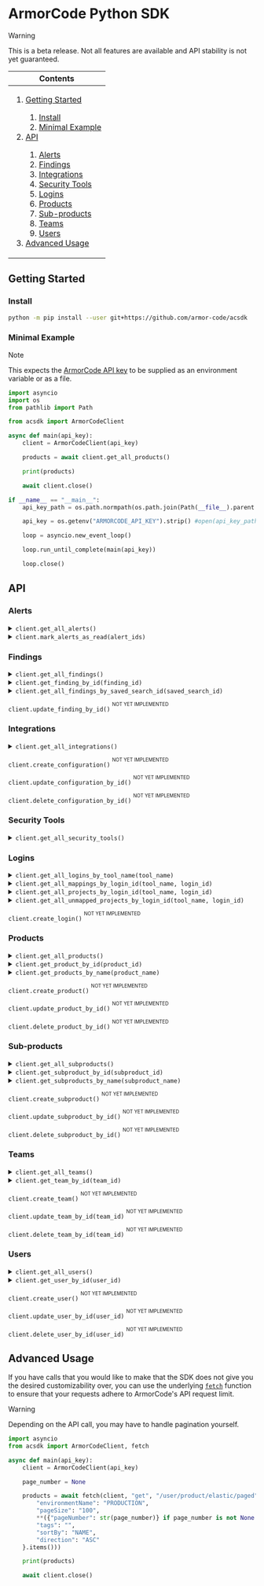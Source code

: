 <!-- <img height="128px" width="128px" align="right" /> -->

# ArmorCode Python SDK

> [!WARNING]
> This is a beta release. Not all features are available and API stability is not yet guaranteed.

<table>
	<thead>
		<tr>
			<th align="center"><strong>Contents</strong></th>
		</tr>
	</thead>
	<tbody>
		<tr>
			<td>
				<ol>
					<li><a href="#getting-started">Getting Started</a></li>
					<ol>
						<li><a href="#install">Install</a></li>
						<li><a href="#minimal-example">Minimal Example</a></li>
					</ol>
					<li><a href="#api">API</a></li>
					<ol>
						<li><a href="#alerts">Alerts</a></li>
						<li><a href="#findings">Findings</a></li>
						<li><a href="#integrations">Integrations</a></li>
						<li><a href="#security-tools">Security Tools</a></li>
						<li><a href="#logins">Logins</a></li>
						<li><a href="#products">Products</a></li>
						<li><a href="#sub-products">Sub-products</a></li>
						<li><a href="#teams">Teams</a></li>
						<li><a href="#users">Users</a></li>
					</ol>
					<li><a href="#advanced-usage">Advanced Usage</a></li>
				</ol>
			</td>
		</tr>
	</tbody>
</table>


## Getting Started

### Install

```sh
python -m pip install --user git+https://github.com/armor-code/acsdk
```

### Minimal Example

> [!Note]
> This expects the [ArmorCode API key](https://support.armorcode.com/hc/en-us/articles/19447589108499-Generating-ArmorCode-API-Key) to be supplied as an environment variable or as a file.

```python
import asyncio
import os
from pathlib import Path

from acsdk import ArmorCodeClient

async def main(api_key):
    client = ArmorCodeClient(api_key)

    products = await client.get_all_products()

    print(products)

    await client.close()

if __name__ == "__main__":
    api_key_path = os.path.normpath(os.path.join(Path(__file__).parent.absolute(), "ArmorCode_API_key.txt"))

    api_key = os.getenv("ARMORCODE_API_KEY").strip() #open(api_key_path, "r").read().strip()

    loop = asyncio.new_event_loop()

    loop.run_until_complete(main(api_key))

    loop.close()
```

## API

### Alerts

<details><summary><code>client.get_all_alerts()</code></summary>

#### Example:

<table>
	<tbody>
		<tr>
			<th width="441"><strong>Python</strong></td>
			<th width="441"><strong>REST</strong></td>
		</tr>
		<tr>
			<td>

```python
alerts = await client.get_all_alerts()
```
</td>
			<td>

```http
GET https://app.armorcode.com/api/alerts
    ?severity=CRITICAL,HIGH
    &page=0
    &size=10
    &sort=createdAt,desc
```
</td>
		</tr>
	</tbody>
</table>

#### Response:

```json
{
    "content": [
        {
            "id": "A-1",
            "severity": "MEDIUM",
            "status": "OPEN",
            "armorcodeTicketId": "null",
            "ticketUrl": null,
            "title": "1 new GITLAB repository synced for installation 11214",
            "description": "1 new GITLAB repository synced for installation 11214",
            "product": {
                "id": null,
                "name": null
            },
            "subProduct": {
                "id": null,
                "name": null
            },
            "environment": {
                "id": null,
                "name": null
            },
            "createdAt": 1718025431642,
            "updatedAt": 1718025431642,
            "assignee": {
                "id": null,
                "name": null
            },
            "sourceName": "GIT_NEW_REPO_SYNCED",
            "notificationId": null,
            "state": "UNREAD",
            "payload": "{\"installationName\":\"INSTALLATION_NAME\",\"loginId\":11214,\"installationId\":11214,\"toolName\":\"GITLAB\"}",
            "category": "Integration"
        }
    ],
    "pageable": {
        "pageNumber": 0,
        "pageSize": 100,
        "sort": {
            "empty": false,
            "sorted": true,
            "unsorted": false
        },
        "offset": 0,
        "paged": true,
        "unpaged": false
    },
    "last": true,
    "totalElements": 1,
    "totalPages": 1,
    "first": true,
    "size": 100,
    "number": 0,
    "sort": {
        "empty": false,
        "sorted": true,
        "unsorted": false
    },
    "numberOfElements": 1,
    "empty": false
}
```

</details>

<details><summary><code>client.mark_alerts_as_read(alert_ids)</code></summary>

#### Example:

<table>
	<tbody>
		<tr>
			<th width="441"><strong>Python</strong></td>
			<th width="441"><strong>REST</strong></td>
		</tr>
		<tr>
			<td>

```python
await client.mark_alerts_as_read(alert_ids)
```
</td>
			<td>

```http
PUT https://app.armorcode.com/api/alerts/update
Content-Type: application/json

{
    "state": "READ",
    "id": ["1116"]
}
```
</td>
		</tr>
	</tbody>
</table>

#### Response:

```
Updated Alerts
```

</details>

### Findings

<details><summary><code>client.get_all_findings()</code></summary>

#### Example:

<table>
	<tbody>
		<tr>
			<th width="441"><strong>Python</strong></td>
			<th width="441"><strong>REST</strong></td>
		</tr>
		<tr>
			<td>

```python
findings = await client.get_all_findings()
```
</td>
			<td>

```http
POST https://app.armorcode.com/user/findings/
Content-Type: application/json

{
    "filters": {},
    "ignoreDuplicate": true,
    "ignoreMitigated": null,
    "sort": "",
    "sortColumns": [],
    "ticketStatusRequired": true,
    "page": 0,
    "size": 100
}
```
</td>
		</tr>
	</tbody>
</table>

#### Response:

```json
{
    "content": [
        {
            "ruleId": [
                "1.327",
                "1.20"
            ],
            "mitigation": "Patched version: 4.2.2",
            "impact": null,
            "stepsToReproduce": null,
            "description": "Versions 4.2.1 and earlier of `jsonwebtoken` are affected by a verification bypass vulnerability. This is a result of weak validation of the JWT algorithm type, occuring when an attacker is allowed to arbitrarily specify the JWT algorithm.\n\n\n\n\n## Recommendation\n\nUpdate to version 4.2.2 or later.\n\n ### References: \n- https://nvd.nist.gov/vuln/detail/CVE-2015-9235\n- https://github.com/auth0/node-jsonwebtoken/commit/1bb584bc382295eeb7ee8c4452a673a77a68b687\n- https://auth0.com/blog/2015/03/31/critical-vulnerabilities-in-json-web-token-libraries/\n- https://github.com/advisories/GHSA-c7hr-j4mj-j2w6\n- https://www.npmjs.com/advisories/17\n- https://www.timmclean.net/2015/02/25/jwt-alg-none.html",
            "source": "Dependabot",
            "severity": "CRITICAL",
            "armorcodeCategory": "Secrets",
            "findingCategory": "Vulnerability",
            "category": "Vulnerability",
            "status": "OPEN",
            "productStatus": "Active",
            "subProductStatuses": "Active",
            "id": 659573042,
            "tid": 161,
            "policy": null,
            "lastUpdated": 1717526668000,
            "createdAt": 1715361339000,
            "externalMappings": {},
            "title": "jsonwebtoken : = 0.4.0 - Verification Bypass in jsonwebtoken",
            "armorcodeTicket": [],
            "toolSeverity": "CRITICAL",
            "cwe": [
                "20"
            ],
            "cve": [
                "CVE-2015-9235"
            ],
            "product": {
                "id": 158036,
                "name": "PRODUCT_NAME"
            },
            "subProduct": {
                "id": 346991,
                "name": "SUBPRODUCT_NAME"
            },
            "environment": {
                "id": 679687,
                "name": "Production"
            },
            "securityOwner": {
                "id": null,
                "name": null
            },
            "owner": {
                "id": null,
                "name": null
            },
            "developer": "bjenkins-armorcode@gmail.com",
            "developerName": "Brian Jenkins",
            "toolId": "RVA_kwDOLpS_Gc8AAAABR2PYgQ",
            "filePath": "package.json",
            "url": "https://github.com/bjenkins-armorcode/juice-shop/security/dependabot/1",
            "lineNumber": null,
            "mitigated": false,
            "scan": 19280155,
            "scanType": [
                "SCA"
            ],
            "analysisType": "STATIC",
            "similarFindings": null,
            "additionalDetails": {
                "COMMIT_MESSAGE": "Import juice-shop",
                "FIXED_BY_DEVELOPER_EMAIL": "bjenkins-armorcode@gmail.com",
                "isCISAKEV": false,
                "FIXED_COMMIT_MESSAGE": "Import juice-shop",
                "cvssVectorV2": "CVSS:3.0/AV:N/AC:L/PR:N/UI:N/S:U/C:H/I:H/A:H",
                "COMMIT_URL": "https://github.com/bjenkins-armorcode/juice-shop/commit/71513add1e6e56dc66395fdc7f405e7eb8953d31",
                "cvssVectorV3": "CVSS:3.0/AV:N/AC:L/PR:N/UI:N/S:U/C:H/I:H/A:H",
                "epssScore": 0.75142,
                "repositoryName": "bjenkins-armorcode/juice-shop",
                "FIXED_COMMIT_URL": "https://github.com/bjenkins-armorcode/juice-shop/commit/71513add1e6e56dc66395fdc7f405e7eb8953d31",
                "componentFixVersions": "4.2.2",
                "repositoryUrl": "https://github.com/bjenkins-armorcode/juice-shop",
                "cveUsed": "CVE-2015-9235",
                "aeName": "Production",
                "exploited": false,
                "FIXED_BY_DEVELOPER_NAME": "Brian Jenkins",
                "dateSource": "tool",
                "scanType": "SCA",
                "toolFindingStatus": "OPEN",
                "category": "Vulnerability",
                "aatiScore": 8.04,
                "toolStatusOriginal": "OPEN",
                "cvePublishedDate": 1527625740000,
                "cveLastModifiedVulDate": 1570662900000
            },
            "slaBreached": true,
            "unsupressTime": null,
            "componentName": "jsonwebtoken",
            "componentVersion": "= 0.4.0",
            "slaDueDate": 1715019036000,
            "triageDueDate": 1714587036000,
            "remediationDueDate": null,
            "underReview": null,
            "proposedData": null,
            "tagsMetaMap": {
                "SUBPRODUCT": []
            },
            "team": {
                "id": null,
                "name": null
            },
            "tags": [],
            "foundOn": 1714414236000,
            "foundOnDate": 1714414236000,
            "baseScore": 9.8,
            "impactScore": 5.9,
            "exploitabilityScore": 3.9,
            "publishedDate": 1527625740000,
            "lastModifiedDate": 1570662900000,
            "issueResolved": null,
            "toolFindingStatus": "OPEN",
            "toolStatusOriginal": null,
            "cvssVector": "CVSS:3.0/AV:N/AC:L/PR:N/UI:N/S:U/C:H/I:H/A:H",
            "newUrl": null,
            "findingScore": 5.1,
            "riskScore": null,
            "armorcodeProjects": null,
            "vendor": null,
            "subProductVersion": null,
            "productVersion": null,
            "mitigatedAt": null,
            "lastTriagedDate": null,
            "lastConfirmDate": null,
            "lastFalsePositiveDate": null,
            "lastOpenDate": 1715361339930,
            "lastAcceptRiskDate": null,
            "lastSuppressDate": null,
            "lastSeenDate": 1715299200000,
            "lastTriagedDateTime": null,
            "lastConfirmDateTime": null,
            "lastFalsePositiveDateTime": null,
            "lastOpenDateTime": 1715361339000,
            "lastAcceptRiskDateTime": null,
            "lastSuppressDateTime": null,
            "lastControlledDateTime": null,
            "lastInProgressDateTime": null,
            "lastTriageDateTime": null,
            "indirectExportFields": null,
            "assetScore": null,
            "comments": null,
            "history": null,
            "exploitMetaInfo": null,
            "attachments": null,
            "tagsUsedForAssetScore": [],
            "versionFindingsCount": null,
            "correlatedFindingsCount": null,
            "vmHostIpAddresses": null,
            "riskRegisters": null,
            "ctiScore": null,
            "cwesStrings": [
                "CWE-20"
            ],
            "assessment": []
        }
    ],
    "pageable": {
        "pageNumber": 0,
        "pageSize": 100,
        "sort": {
            "sorted": true,
            "empty": false,
            "unsorted": false
        },
        "offset": 0,
        "paged": true,
        "unpaged": false
    },
    "last": false,
    "totalElements": 1,
    "totalPages": 1,
    "first": true,
    "size": 100,
    "number": 0,
    "sort": {
        "sorted": true,
        "empty": false,
        "unsorted": false
    },
    "numberOfElements": 1,
    "empty": false
}
```

</details>

<details><summary><code>client.get_finding_by_id(finding_id)</code></summary>

#### Example:

<table>
	<tbody>
		<tr>
			<th width="441"><strong>Python</strong></td>
			<th width="441"><strong>REST</strong></td>
		</tr>
		<tr>
			<td>

```python
finding = await client.get_finding_by_id(finding_id)
```
</td>
			<td>

```http
GET https://app.armorcode.com/user/findings/{{finding_id}}
```
</td>
		</tr>
	</tbody>
</table>

#### Response:

```json
{
    "ruleId": [
        "1.327",
        "1.20"
    ],
    "mitigation": "Patched version: 4.2.2",
    "impact": null,
    "stepsToReproduce": null,
    "description": "Versions 4.2.1 and earlier of `jsonwebtoken` are affected by a verification bypass vulnerability. This is a result of weak validation of the JWT algorithm type, occuring when an attacker is allowed to arbitrarily specify the JWT algorithm.\n\n\n\n\n## Recommendation\n\nUpdate to version 4.2.2 or later.\n\n ### References: \n- https://nvd.nist.gov/vuln/detail/CVE-2015-9235\n- https://github.com/auth0/node-jsonwebtoken/commit/1bb584bc382295eeb7ee8c4452a673a77a68b687\n- https://auth0.com/blog/2015/03/31/critical-vulnerabilities-in-json-web-token-libraries/\n- https://github.com/advisories/GHSA-c7hr-j4mj-j2w6\n- https://www.npmjs.com/advisories/17\n- https://www.timmclean.net/2015/02/25/jwt-alg-none.html",
    "source": "Dependabot",
    "severity": "CRITICAL",
    "armorcodeCategory": "Secrets",
    "findingCategory": "Vulnerability",
    "category": "Vulnerability",
    "status": "OPEN",
    "productStatus": "Active",
    "subProductStatuses": "Active",
    "id": 659573042,
    "tid": 161,
    "policy": null,
    "lastUpdated": 1717526668000,
    "createdAt": 1715361339000,
    "externalMappings": {},
    "title": "jsonwebtoken : = 0.4.0 - Verification Bypass in jsonwebtoken",
    "armorcodeTicket": [],
    "toolSeverity": "CRITICAL",
    "cwe": [
        "20"
    ],
    "cve": [
        "CVE-2015-9235"
    ],
    "product": {
        "id": 158036,
        "name": "PRODUCT_NAME"
    },
    "subProduct": {
        "id": 346991,
        "name": "SUBPRODUCT_NAME"
    },
    "environment": {
        "id": 679687,
        "name": "Production"
    },
    "securityOwner": {
        "id": null,
        "name": null
    },
    "owner": {
        "id": null,
        "name": null
    },
    "developer": "bjenkins-armorcode@gmail.com",
    "developerName": "Brian Jenkins",
    "toolId": "RVA_kwDOLpS_Gc8AAAABR2PYgQ",
    "filePath": "package.json",
    "url": "https://github.com/bjenkins-armorcode/juice-shop/security/dependabot/1",
    "lineNumber": null,
    "mitigated": false,
    "scan": 19280155,
    "scanType": [
        "SCA"
    ],
    "analysisType": "STATIC",
    "similarFindings": null,
    "additionalDetails": {
        "COMMIT_MESSAGE": "Import juice-shop",
        "FIXED_BY_DEVELOPER_EMAIL": "bjenkins-armorcode@gmail.com",
        "isCISAKEV": false,
        "FIXED_COMMIT_MESSAGE": "Import juice-shop",
        "cvssVectorV2": "CVSS:3.0/AV:N/AC:L/PR:N/UI:N/S:U/C:H/I:H/A:H",
        "COMMIT_URL": "https://github.com/bjenkins-armorcode/juice-shop/commit/71513add1e6e56dc66395fdc7f405e7eb8953d31",
        "cvssVectorV3": "CVSS:3.0/AV:N/AC:L/PR:N/UI:N/S:U/C:H/I:H/A:H",
        "epssScore": 0.75142,
        "repositoryName": "bjenkins-armorcode/juice-shop",
        "FIXED_COMMIT_URL": "https://github.com/bjenkins-armorcode/juice-shop/commit/71513add1e6e56dc66395fdc7f405e7eb8953d31",
        "componentFixVersions": "4.2.2",
        "repositoryUrl": "https://github.com/bjenkins-armorcode/juice-shop",
        "cveUsed": "CVE-2015-9235",
        "aeName": "Production",
        "exploited": false,
        "FIXED_BY_DEVELOPER_NAME": "Brian Jenkins",
        "dateSource": "tool",
        "scanType": "SCA",
        "toolFindingStatus": "OPEN",
        "category": "Vulnerability",
        "aatiScore": 8.04,
        "toolStatusOriginal": "OPEN",
        "cvePublishedDate": 1527625740000,
        "cveLastModifiedVulDate": 1570662900000
    },
    "slaBreached": true,
    "unsupressTime": null,
    "componentName": "jsonwebtoken",
    "componentVersion": "= 0.4.0",
    "slaDueDate": 1715019036000,
    "triageDueDate": 1714587036000,
    "remediationDueDate": null,
    "underReview": null,
    "proposedData": null,
    "tagsMetaMap": {
        "SUBPRODUCT": []
    },
    "team": {
        "id": null,
        "name": null
    },
    "tags": [],
    "foundOn": 1714414236000,
    "foundOnDate": 1714414236000,
    "baseScore": 9.8,
    "impactScore": 5.9,
    "exploitabilityScore": 3.9,
    "publishedDate": 1527625740000,
    "lastModifiedDate": 1570662900000,
    "issueResolved": null,
    "toolFindingStatus": "OPEN",
    "toolStatusOriginal": null,
    "cvssVector": "CVSS:3.0/AV:N/AC:L/PR:N/UI:N/S:U/C:H/I:H/A:H",
    "newUrl": null,
    "findingScore": 5.1,
    "riskScore": null,
    "armorcodeProjects": null,
    "vendor": null,
    "subProductVersion": null,
    "productVersion": null,
    "mitigatedAt": null,
    "lastTriagedDate": null,
    "lastConfirmDate": null,
    "lastFalsePositiveDate": null,
    "lastOpenDate": 1715361339930,
    "lastAcceptRiskDate": null,
    "lastSuppressDate": null,
    "lastSeenDate": 1715299200000,
    "lastTriagedDateTime": null,
    "lastConfirmDateTime": null,
    "lastFalsePositiveDateTime": null,
    "lastOpenDateTime": 1715361339000,
    "lastAcceptRiskDateTime": null,
    "lastSuppressDateTime": null,
    "lastControlledDateTime": null,
    "lastInProgressDateTime": null,
    "lastTriageDateTime": null,
    "indirectExportFields": null,
    "assetScore": null,
    "comments": null,
    "history": null,
    "exploitMetaInfo": null,
    "attachments": null,
    "tagsUsedForAssetScore": [],
    "versionFindingsCount": null,
    "correlatedFindingsCount": null,
    "vmHostIpAddresses": null,
    "riskRegisters": null,
    "ctiScore": null,
    "cwesStrings": [
        "CWE-20"
    ],
    "assessment": []
}
```

</details>

<!--  -->

<details><summary><code>client.get_all_findings_by_saved_search_id(saved_search_id)</code></summary>

#### Example:

<table>
	<tbody>
		<tr>
			<th width="441"><strong>Python</strong></td>
			<th width="441"><strong>REST</strong></td>
		</tr>
		<tr>
			<td>

```python
findings = await client.get_all_findings_by_saved_search_id(saved_search_id)
```
</td>
			<td>

```http
GET https://app.armorcode.com/user/findings/saved-search/{{saved_search_id}}
    ?page=0
    &size=100
```
</td>
		</tr>
	</tbody>
</table>

#### Response:

```json
{
    "content": [
        {
            "ruleId": [
                "1.327",
                "1.20"
            ],
            "mitigation": "Patched version: 4.2.2",
            "impact": null,
            "stepsToReproduce": null,
            "description": "Versions 4.2.1 and earlier of `jsonwebtoken` are affected by a verification bypass vulnerability. This is a result of weak validation of the JWT algorithm type, occuring when an attacker is allowed to arbitrarily specify the JWT algorithm.\n\n\n\n\n## Recommendation\n\nUpdate to version 4.2.2 or later.\n\n ### References: \n- https://nvd.nist.gov/vuln/detail/CVE-2015-9235\n- https://github.com/auth0/node-jsonwebtoken/commit/1bb584bc382295eeb7ee8c4452a673a77a68b687\n- https://auth0.com/blog/2015/03/31/critical-vulnerabilities-in-json-web-token-libraries/\n- https://github.com/advisories/GHSA-c7hr-j4mj-j2w6\n- https://www.npmjs.com/advisories/17\n- https://www.timmclean.net/2015/02/25/jwt-alg-none.html",
            "source": "Dependabot",
            "severity": "CRITICAL",
            "armorcodeCategory": "Secrets",
            "findingCategory": "Vulnerability",
            "category": "Vulnerability",
            "status": "OPEN",
            "productStatus": "Active",
            "subProductStatuses": "Active",
            "id": 659573042,
            "tid": 161,
            "policy": null,
            "lastUpdated": 1717526668000,
            "createdAt": 1715361339000,
            "externalMappings": {},
            "title": "jsonwebtoken : = 0.4.0 - Verification Bypass in jsonwebtoken",
            "armorcodeTicket": [],
            "toolSeverity": "CRITICAL",
            "cwe": [
                "20"
            ],
            "cve": [
                "CVE-2015-9235"
            ],
            "product": {
                "id": 158036,
                "name": "PRODUCT_NAME"
            },
            "subProduct": {
                "id": 346991,
                "name": "SUBPRODUCT_NAME"
            },
            "environment": {
                "id": 679687,
                "name": "Production"
            },
            "securityOwner": {
                "id": null,
                "name": null
            },
            "owner": {
                "id": null,
                "name": null
            },
            "developer": "bjenkins-armorcode@gmail.com",
            "developerName": "Brian Jenkins",
            "toolId": "RVA_kwDOLpS_Gc8AAAABR2PYgQ",
            "filePath": "package.json",
            "url": "https://github.com/bjenkins-armorcode/juice-shop/security/dependabot/1",
            "lineNumber": null,
            "mitigated": false,
            "scan": 19280155,
            "scanType": [
                "SCA"
            ],
            "analysisType": "STATIC",
            "similarFindings": null,
            "additionalDetails": {
                "COMMIT_MESSAGE": "Import juice-shop",
                "FIXED_BY_DEVELOPER_EMAIL": "bjenkins-armorcode@gmail.com",
                "isCISAKEV": false,
                "FIXED_COMMIT_MESSAGE": "Import juice-shop",
                "cvssVectorV2": "CVSS:3.0/AV:N/AC:L/PR:N/UI:N/S:U/C:H/I:H/A:H",
                "COMMIT_URL": "https://github.com/bjenkins-armorcode/juice-shop/commit/71513add1e6e56dc66395fdc7f405e7eb8953d31",
                "cvssVectorV3": "CVSS:3.0/AV:N/AC:L/PR:N/UI:N/S:U/C:H/I:H/A:H",
                "epssScore": 0.75142,
                "repositoryName": "bjenkins-armorcode/juice-shop",
                "FIXED_COMMIT_URL": "https://github.com/bjenkins-armorcode/juice-shop/commit/71513add1e6e56dc66395fdc7f405e7eb8953d31",
                "componentFixVersions": "4.2.2",
                "repositoryUrl": "https://github.com/bjenkins-armorcode/juice-shop",
                "cveUsed": "CVE-2015-9235",
                "aeName": "Production",
                "exploited": false,
                "FIXED_BY_DEVELOPER_NAME": "Brian Jenkins",
                "dateSource": "tool",
                "scanType": "SCA",
                "toolFindingStatus": "OPEN",
                "category": "Vulnerability",
                "aatiScore": 8.04,
                "toolStatusOriginal": "OPEN",
                "cvePublishedDate": 1527625740000,
                "cveLastModifiedVulDate": 1570662900000
            },
            "slaBreached": true,
            "unsupressTime": null,
            "componentName": "jsonwebtoken",
            "componentVersion": "= 0.4.0",
            "slaDueDate": 1715019036000,
            "triageDueDate": 1714587036000,
            "remediationDueDate": null,
            "underReview": null,
            "proposedData": null,
            "tagsMetaMap": {
                "SUBPRODUCT": []
            },
            "team": {
                "id": null,
                "name": null
            },
            "tags": [],
            "foundOn": 1714414236000,
            "foundOnDate": 1714414236000,
            "baseScore": 9.8,
            "impactScore": 5.9,
            "exploitabilityScore": 3.9,
            "publishedDate": 1527625740000,
            "lastModifiedDate": 1570662900000,
            "issueResolved": null,
            "toolFindingStatus": "OPEN",
            "toolStatusOriginal": null,
            "cvssVector": "CVSS:3.0/AV:N/AC:L/PR:N/UI:N/S:U/C:H/I:H/A:H",
            "newUrl": null,
            "findingScore": 5.1,
            "riskScore": null,
            "armorcodeProjects": null,
            "vendor": null,
            "subProductVersion": null,
            "productVersion": null,
            "mitigatedAt": null,
            "lastTriagedDate": null,
            "lastConfirmDate": null,
            "lastFalsePositiveDate": null,
            "lastOpenDate": 1715361339930,
            "lastAcceptRiskDate": null,
            "lastSuppressDate": null,
            "lastSeenDate": 1715299200000,
            "lastTriagedDateTime": null,
            "lastConfirmDateTime": null,
            "lastFalsePositiveDateTime": null,
            "lastOpenDateTime": 1715361339000,
            "lastAcceptRiskDateTime": null,
            "lastSuppressDateTime": null,
            "lastControlledDateTime": null,
            "lastInProgressDateTime": null,
            "lastTriageDateTime": null,
            "indirectExportFields": null,
            "assetScore": null,
            "comments": null,
            "history": null,
            "exploitMetaInfo": null,
            "attachments": null,
            "tagsUsedForAssetScore": [],
            "versionFindingsCount": null,
            "correlatedFindingsCount": null,
            "vmHostIpAddresses": null,
            "riskRegisters": null,
            "ctiScore": null,
            "cwesStrings": [
                "CWE-20"
            ],
            "assessment": []
        }
    ],
    "pageable": {
        "pageNumber": 0,
        "pageSize": 100,
        "sort": {
            "sorted": true,
            "empty": false,
            "unsorted": false
        },
        "offset": 0,
        "paged": true,
        "unpaged": false
    },
    "last": false,
    "totalElements": 1,
    "totalPages": 1,
    "first": true,
    "size": 100,
    "number": 0,
    "sort": {
        "sorted": true,
        "empty": false,
        "unsorted": false
    },
    "numberOfElements": 1,
    "empty": false
}
```

</details>


`client.update_finding_by_id()` <sup><sup>NOT YET IMPLEMENTED</sup></sup>

### Integrations

<details><summary><code>client.get_all_integrations()</code></summary>

#### Example:

<table>
	<tbody>
		<tr>
			<th width="441"><strong>Python</strong></td>
			<th width="441"><strong>REST</strong></td>
		</tr>
		<tr>
			<td>

```python
integrations = await client.get_all_integrations()
```
</td>
			<td>

```http
GET https://app.armorcode.com/user/tools/integration-tools/status
```
</td>
		</tr>
	</tbody>
</table>

#### Response:

```json
[
    {
        "toolName": "APIKEY",
        "toolType": "INTEGRATION",
        "toolId": "APIKEY",
        "configurationStatus": "ACTIVE",
        "integrations": 1,
        "operationalStatus": "ACTIVE",
        "scanStatus": null,
        "executionDate": 1717766692000,
        "version": null,
        "isAuditEnabled": false,
        "businessUnitId": null,
        "tenant": null,
        "productId": null,
        "subProductId": null,
        "isShareable": null,
        "operationalStatusMessage": null,
        "activeCount": 1,
        "inactiveCount": 0,
        "configErrorCount": 0
    }
]
```

</details>

`client.create_configuration()` <sup><sup>NOT YET IMPLEMENTED</sup></sup>

`client.update_configuration_by_id()` <sup><sup>NOT YET IMPLEMENTED</sup></sup>

`client.delete_configuration_by_id()` <sup><sup>NOT YET IMPLEMENTED</sup></sup>

### Security Tools

<details><summary><code>client.get_all_security_tools()</code></summary>

#### Example:

<table>
	<tbody>
		<tr>
			<th width="441"><strong>Python</strong></td>
			<th width="441"><strong>REST</strong></td>
		</tr>
		<tr>
			<td>

```python
security_tools = await client.get_all_security_tools()
```
</td>
			<td>

```http
GET https://app.armorcode.com/user/tools/appsec-tools/status
```
</td>
		</tr>
	</tbody>
</table>

#### Response:

```json
[
    {
        "toolName": "Snyk",
        "toolType": "SCA/SAST/Container Security/IaC",
        "toolId": "SNYK",
        "configurationStatus": "ACTIVE",
        "integrations": 1,
        "operationalStatus": "ACTIVE",
        "scanStatus": null,
        "executionDate": 1721911072000,
        "version": [],
        "isAuditEnabled": true,
        "businessUnitId": null,
        "tenant": null,
        "productId": null,
        "subProductId": null,
        "isShareable": true,
        "operationalStatusMessage": "",
        "activeCount": 1,
        "inactiveCount": 0,
        "configErrorCount": 0
    }
]
```

</details>

### Logins

<details><summary><code>client.get_all_logins_by_tool_name(tool_name)</code></summary>

#### Example:

<table>
	<tbody>
		<tr>
			<th width="441"><strong>Python</strong></td>
			<th width="441"><strong>REST</strong></td>
		</tr>
		<tr>
			<td>

```python
logins = await client.get_all_logins_by_tool_name(tool_name)
```
</td>
			<td>

```http
GET https://app.armorcode.com/user/tools/generic/login_details/{{tool_name}}
```
</td>
		</tr>
	</tbody>
</table>

#### Response:

```json
{
    "configurations": [
        {
            "name": "CONFIGURATION_NAME",
            "shareable": false,
            "id": 51704,
            "total_configurations": 1,
            "status": "ENABLED",
            "apiEndpoint": "https://api.snyk.io/",
            "bot_id": null,
            "expires_in": null,
            "refresh_expires_in": null,
            "scope": null,
            "token_type": null
        }
    ]
}
```

</details>

<details><summary><code>client.get_all_mappings_by_login_id(tool_name, login_id)</code></summary>

#### Example:

<table>
	<tbody>
		<tr>
			<th width="441"><strong>Python</strong></td>
			<th width="441"><strong>REST</strong></td>
		</tr>
		<tr>
			<td>

```python
mappings = await client.get_all_mappings_by_login_id(tool_name, login_id)
```
</td>
			<td>

```http
POST https://app.armorcode.com/user/tools/generic/configurations/{{toolName}}
Content-Type: application/json

{
    "size": 10,
    "sort": "createdAt,desc",
    "sortOrder": "desc",
    "sortColumn": "createdAt",
    "filters": {},
    "toolType": "PULL",
    "loginId": {{loginId}},
    "toolFilters": {}
}
```
</td>
		</tr>
	</tbody>
</table>

#### Response:

```json
{
    "configurations": [
        {
            "id": 1120009,
            "tool_name": "Snyk",
            "product_name": "PRODUCT_NAME",
            "product_id": 202687,
            "sub_product_id": 235781,
            "sub_product_name": "SUBPRODUCT_NAME",
            "environment": "Production",
            "suspended": false,
            "operationalStatus": "ACTIVE",
            "lastConnected": 1721911072000,
            "scanStatus": "PASSED",
            "scanLastRun": 1721853107275,
            "scanNextRun": 1721914671989,
            "scanId": 946109,
            "login_id": 51704,
            "lastToolScanDate": 1721853107275,
            "metaDetails": null,
            "lastToolAssessmentDate": null,
            "latestIngestionFailureTime": null,
            "frequency": 2,
            "frequencyUnit": "DAYS",
            "engagementId": null,
            "webhookEnabled": null,
            "displayName": null,
            "exploitMaturity": "",
            "orgId": "75ab4acb-f7b0-4531-9066-4105ac959a82",
            "orgName": "ORGANIZATION_NAME",
            "origin": "",
            "project_type": "project",
            "projectId": "PROJECT_ID",
            "projectName": "PROJECT_NAME",
            "scanType": "",
            "tags": null,
            "targetId": "6b88e0d1-9cdc-4c50-93f2-f3fb2d0e29cd"
        }
    ],
    "totalElements": 1
}
```

</details>

<details><summary><code>client.get_all_projects_by_login_id(tool_name, login_id)</code></summary>

#### Example:

<table>
	<tbody>
		<tr>
			<th width="441"><strong>Python</strong></td>
			<th width="441"><strong>REST</strong></td>
		</tr>
		<tr>
			<td>

```python
projects = await client.get_all_projects_by_login_id(tool_name, login_id)
```
</td>
			<td>

```http
GET https://app.armorcode.com/user/tools/generic/configurations/{{toolName}}/project
    ?login_id={{loginId}}
    &page=0

```
</td>
		</tr>
	</tbody>
</table>

#### Response:

```json
{
    "projects": [
        {
            "name": "TheRedHatter/hello-world",
            "id": "TheRedHatter/hello-world",
            "mappedStatus": null,
            "versions": null,
            "projectStatus": null,
            "otherProperties": {
                "orgId": "75ab4acb-f7b0-4531-9066-4105ac959a82",
                "orgName": "ORGANIZATION_NAME",
                "origin": "github",
                "projectStatus": "ACTIVE",
                "references": [
                    "master"
                ],
                "actualProjectId": "ca50e06b-d026-435a-8a9e-f7c123a5199a",
                "targetId": "6b88e0d1-9cdc-4c50-93f2-f3fb2d0e29cd",
                "displayName": "TheRedHatter/hello-world",
                "tags": "{\"snyk.projecttarget\":[\"theredhatter/hello-world\"],\"snyk.origin\":[\"github\"],\"snyk.projectowner\":[\"theredhatter\"],\"snyk.projecttype\":[\"sast\"],\"snyk.orgname\":[\"organization name\"],\"snyk.projectrepourl\":[\"https://github.com/theredhatter/hello-world\"],\"snyk.targetreference\":[\"master\"]}"
            },
            "tags": null
        }
    ],
    "page": 1,
    "total": 1,
    "next": false,
    "isListFromCachedProjects": null,
    "message": null,
    "pageAfter": null
}
```

</details>

<details><summary><code>client.get_all_unmapped_projects_by_login_id(tool_name, login_id)</code></summary>

#### Example:

<table>
	<tbody>
		<tr>
			<th width="441"><strong>Python</strong></td>
			<th width="441"><strong>REST</strong></td>
		</tr>
		<tr>
			<td>

```python
projects = await client.get_all_unmapped_projects_by_login_id(tool_name, login_id)
```
</td>
			<td>

```http
N/A
```
</td>
		</tr>
	</tbody>
</table>

#### Response:

```json
[
    {
        "name": "PROJECT_NAME",
        "id": "72",
        "mappedStatus": null,
        "versions": null,
        "projectStatus": null,
        "otherProperties": null,
        "tags": null
    }
]
```

</details>


`client.create_login()` <sup><sup>NOT YET IMPLEMENTED</sup></sup>

### Products

<details><summary><code>client.get_all_products()</code></summary>

#### Example:

<table>
	<tbody>
		<tr>
			<th width="441"><strong>Python</strong></td>
			<th width="441"><strong>REST</strong></td>
		</tr>
		<tr>
			<td>

```python
products = await client.get_all_products()
```
</td>
			<td>

```http
GET https://app.armorcode.com/user/product/elastic/paged
	?environmentName=PRODUCTION
	&pageSize=20
	&pageNumber=0
	&tags=
	&sortBy=NAME
	&direction=ASC
```
</td>
		</tr>
	</tbody>
</table>

#### Response:

```json
{
    "content": [
        {
            "id": "202687",
            "createdAtDate": 1721911006000,
            "updatedAtDate": 1721911006000,
            "createdBy": "bjenkins@armorcode.io",
            "updatedBy": "bjenkins@armorcode.io",
            "isDeleted": false,
            "isPublished": true,
            "updateSource": null,
            "tenant": 295,
            "businessUnitId": 1283,
            "name": "PRODUCT_NAME",
            "type": 1,
            "types": null,
            "description": null,
            "status": "Active",
            "versionNumber": null,
            "category": null,
            "revenueImpact": null,
            "environment": null,
            "classType": "Software only",
            "hostedCloud": null,
            "complianceRequireds": null,
            "userRecords": null,
            "businessOwner": null,
            "businessOwnerName": null,
            "businessOwnerEmail": null,
            "securityOwner": null,
            "securityOwnerName": null,
            "securityOwnerEmail": null,
            "engineeringOwner": null,
            "engineeringOwnerName": null,
            "engineeringOwnerEmail": null,
            "supportOwner": null,
            "supportOwnerName": null,
            "supportOwnerEmail": null,
            "complianceOwner": null,
            "complianceOwnerName": null,
            "complianceOwnerEmail": null,
            "teamId": null,
            "teamName": null,
            "complianceRequired": true,
            "publicCloud": true,
            "internetFacing": true,
            "score": null,
            "risk": null,
            "tier": null,
            "confidentialityRequirement": "Not Defined",
            "confidentiality": "None",
            "availabilityRequirement": "Low",
            "availability": "None",
            "attackingVector": "Network",
            "confidentialityOptions": "",
            "impact": null,
            "likelihood": null,
            "tags": null,
            "slaTemplateId": null,
            "subProductCount": 1,
            "riskCalculationType": null,
            "mostRiskySubProduct": null,
            "artifacts": [],
            "tagList": [],
            "sourceProvidedId": null,
            "riskyFinding": null,
            "unusedRecommendedTools": null,
            "riskCachedProperties": null,
            "deleted": false,
            "published": true
        }
    ],
    "pageable": {
        "pageNumber": 0,
        "pageSize": 100,
        "sort": {
            "empty": false,
            "sorted": true,
            "unsorted": false
        },
        "offset": 0,
        "paged": true,
        "unpaged": false
    },
    "last": true,
    "totalElements": 1,
    "totalPages": 1,
    "first": true,
    "size": 100,
    "number": 0,
    "sort": {
        "empty": false,
        "sorted": true,
        "unsorted": false
    },
    "numberOfElements": 1,
    "empty": false
}
```

</details>

<details><summary><code>client.get_product_by_id(product_id)</code></summary>

#### Example:

<table>
	<tbody>
		<tr>
			<th width="441"><strong>Python</strong></td>
			<th width="441"><strong>REST</strong></td>
		</tr>
		<tr>
			<td>

```python
product = await client.get_product_by_id(product_id)
```
</td>
			<td>

```http
GET https://app.armorcode.com/user/product/{{productId}}
```
</td>
		</tr>
	</tbody>
</table>

#### Response:

```json
{
    "id": "202687",
    "createdAtDate": 1721911006000,
    "updatedAtDate": 1721911006000,
    "createdBy": "bjenkins@armorcode.io",
    "updatedBy": "bjenkins@armorcode.io",
    "isDeleted": false,
    "isPublished": true,
    "updateSource": null,
    "tenant": 295,
    "businessUnitId": 1283,
    "name": "PRODUCT_NAME",
    "type": 1,
    "types": null,
    "description": null,
    "status": "Active",
    "versionNumber": null,
    "category": null,
    "revenueImpact": null,
    "environment": null,
    "classType": "Software only",
    "hostedCloud": null,
    "complianceRequireds": null,
    "userRecords": null,
    "businessOwner": null,
    "businessOwnerName": null,
    "businessOwnerEmail": null,
    "securityOwner": null,
    "securityOwnerName": null,
    "securityOwnerEmail": null,
    "engineeringOwner": null,
    "engineeringOwnerName": null,
    "engineeringOwnerEmail": null,
    "supportOwner": null,
    "supportOwnerName": null,
    "supportOwnerEmail": null,
    "complianceOwner": null,
    "complianceOwnerName": null,
    "complianceOwnerEmail": null,
    "teamId": null,
    "teamName": null,
    "complianceRequired": true,
    "publicCloud": true,
    "internetFacing": true,
    "score": null,
    "risk": null,
    "tier": null,
    "confidentialityRequirement": "Not Defined",
    "confidentiality": "None",
    "availabilityRequirement": "Low",
    "availability": "None",
    "attackingVector": "Network",
    "confidentialityOptions": "",
    "impact": null,
    "likelihood": null,
    "tags": null,
    "slaTemplateId": null,
    "subProductCount": 1,
    "riskCalculationType": null,
    "mostRiskySubProduct": null,
    "artifacts": [],
    "tagList": [],
    "sourceProvidedId": null,
    "riskyFinding": null,
    "unusedRecommendedTools": null,
    "riskCachedProperties": null,
    "deleted": false,
    "published": true
}
```

</details>

<details><summary><code>client.get_products_by_name(product_name)</code></summary>

#### Example:

<table>
	<tbody>
		<tr>
			<th width="441"><strong>Python</strong></td>
			<th width="441"><strong>REST</strong></td>
		</tr>
		<tr>
			<td>

```python
products = await client.get_products_by_name(product_name)
```
</td>
			<td>

```http
N/A
```
</td>
		</tr>
	</tbody>
</table>

#### Response:

```json
[
    {
        "id": "202687",
        "createdAtDate": 1721911006000,
        "updatedAtDate": 1721911006000,
        "createdBy": "bjenkins@armorcode.io",
        "updatedBy": "bjenkins@armorcode.io",
        "isDeleted": false,
        "isPublished": true,
        "updateSource": null,
        "tenant": 295,
        "businessUnitId": 1283,
        "name": "PRODUCT_NAME",
        "type": 1,
        "types": null,
        "description": null,
        "status": "Active",
        "versionNumber": null,
        "category": null,
        "revenueImpact": null,
        "environment": null,
        "classType": "Software only",
        "hostedCloud": null,
        "complianceRequireds": null,
        "userRecords": null,
        "businessOwner": null,
        "businessOwnerName": null,
        "businessOwnerEmail": null,
        "securityOwner": null,
        "securityOwnerName": null,
        "securityOwnerEmail": null,
        "engineeringOwner": null,
        "engineeringOwnerName": null,
        "engineeringOwnerEmail": null,
        "supportOwner": null,
        "supportOwnerName": null,
        "supportOwnerEmail": null,
        "complianceOwner": null,
        "complianceOwnerName": null,
        "complianceOwnerEmail": null,
        "teamId": null,
        "teamName": null,
        "complianceRequired": true,
        "publicCloud": true,
        "internetFacing": true,
        "score": null,
        "risk": null,
        "tier": null,
        "confidentialityRequirement": "Not Defined",
        "confidentiality": "None",
        "availabilityRequirement": "Low",
        "availability": "None",
        "attackingVector": "Network",
        "confidentialityOptions": "",
        "impact": null,
        "likelihood": null,
        "tags": null,
        "slaTemplateId": null,
        "subProductCount": 1,
        "riskCalculationType": null,
        "mostRiskySubProduct": null,
        "artifacts": [],
        "tagList": [],
        "sourceProvidedId": null,
        "riskyFinding": null,
        "unusedRecommendedTools": null,
        "riskCachedProperties": null,
        "deleted": false,
        "published": true
    }
]
```

</details>


`client.create_product()` <sup><sup>NOT YET IMPLEMENTED</sup></sup>

`client.update_product_by_id()` <sup><sup>NOT YET IMPLEMENTED</sup></sup>

`client.delete_product_by_id()` <sup><sup>NOT YET IMPLEMENTED</sup></sup>

### Sub-products

<details><summary><code>client.get_all_subproducts()</code></summary>

#### Example:

<table>
	<tbody>
		<tr>
			<th width="441"><strong>Python</strong></td>
			<th width="441"><strong>REST</strong></td>
		</tr>
		<tr>
			<td>

```python
subproducts = await client.get_all_subproducts()
```
</td>
			<td>

```http
GET https://app.armorcode.com/user/sub-product/elastic
    ?environmentName=PRODUCTION
    &pageSize=20
    &pageNumber=0
    &tags=
    &sortBy=NAME
    &direction=ASC
```
</td>
		</tr>
	</tbody>
</table>

#### Response:

```json
{
    "content": [
        {
            "id": "235781",
            "createdAtDate": 1721911018000,
            "updatedAtDate": 1721911018000,
            "createdBy": "bjenkins@armorcode.io",
            "updatedBy": "bjenkins@armorcode.io",
            "isDeleted": false,
            "isPublished": true,
            "updateSource": null,
            "tenant": 295,
            "businessUnitId": 1283,
            "name": "SUBPRODUCT_NAME",
            "description": null,
            "versionNumber": null,
            "category": null,
            "repoLink": null,
            "repoType": null,
            "technologies": "",
            "programmingLanguage": "",
            "type": null,
            "types": [],
            "origin": null,
            "businessOwner": null,
            "businessOwnerName": null,
            "businessOwnerEmail": null,
            "securityOwner": null,
            "securityOwnerName": null,
            "securityOwnerEmail": null,
            "engineeringOwner": null,
            "engineeringOwnerName": null,
            "engineeringOwnerEmail": null,
            "supportOwner": null,
            "supportOwnerName": null,
            "supportOwnerEmail": null,
            "complianceOwner": null,
            "complianceOwnerName": null,
            "complianceOwnerEmail": null,
            "teamId": null,
            "teamName": null,
            "complianceRequired": false,
            "publicCloud": true,
            "internetFacing": true,
            "parent": 202687,
            "parentName": "PRODUCT_NAME",
            "score": null,
            "risk": null,
            "confidentialityRequirement": "Not Defined",
            "confidentiality": "None",
            "availabilityRequirement": "Low",
            "availability": "None",
            "attackingVector": "Network",
            "confidentialityOptions": "",
            "impact": null,
            "likelihood": null,
            "tags": null,
            "cloneSourceSubProductId": null,
            "cloneSourceSubProductName": null,
            "errorTools": null,
            "inactiveTools": null,
            "notConfiguredTools": null,
            "severity": null,
            "status": "Active",
            "artifacts": [],
            "tagList": [],
            "tagsMetaMap": null,
            "sourceProvidedId": null,
            "tier": null,
            "riskyFinding": null,
            "unusedRecommendedTools": null,
            "riskCachedProperties": null,
            "deleted": false,
            "published": true
        }
    ],
    "pageable": {
        "pageNumber": 0,
        "pageSize": 100,
        "sort": {
            "empty": false,
            "sorted": true,
            "unsorted": false
        },
        "offset": 0,
        "paged": true,
        "unpaged": false
    },
    "last": true,
    "totalElements": 1,
    "totalPages": 1,
    "first": true,
    "size": 100,
    "number": 0,
    "sort": {
        "empty": false,
        "sorted": true,
        "unsorted": false
    },
    "numberOfElements": 1,
    "empty": false
}
```

</details>

<details><summary><code>client.get_subproduct_by_id(subproduct_id)</code></summary>

#### Example:

<table>
	<tbody>
		<tr>
			<th width="441"><strong>Python</strong></td>
			<th width="441"><strong>REST</strong></td>
		</tr>
		<tr>
			<td>

```python
subproduct = await client.get_subproduct_by_id(subproduct_id)
```
</td>
			<td>

```http
GET https://app.armorcode.com/api/sub-product/{{subproductId}}
```
</td>
		</tr>
	</tbody>
</table>

#### Response:

```json
{
    "id": "235781",
    "createdAtDate": 1721911018000,
    "updatedAtDate": 1721911018000,
    "createdBy": "bjenkins@armorcode.io",
    "updatedBy": "bjenkins@armorcode.io",
    "isDeleted": false,
    "isPublished": true,
    "updateSource": null,
    "tenant": 295,
    "businessUnitId": 1283,
    "name": "SUBPRODUCT_NAME",
    "description": null,
    "versionNumber": null,
    "category": null,
    "repoLink": null,
    "repoType": null,
    "technologies": "",
    "programmingLanguage": "",
    "type": null,
    "types": [],
    "origin": null,
    "businessOwner": null,
    "businessOwnerName": null,
    "businessOwnerEmail": null,
    "securityOwner": null,
    "securityOwnerName": null,
    "securityOwnerEmail": null,
    "engineeringOwner": null,
    "engineeringOwnerName": null,
    "engineeringOwnerEmail": null,
    "supportOwner": null,
    "supportOwnerName": null,
    "supportOwnerEmail": null,
    "complianceOwner": null,
    "complianceOwnerName": null,
    "complianceOwnerEmail": null,
    "teamId": null,
    "teamName": null,
    "complianceRequired": false,
    "publicCloud": true,
    "internetFacing": true,
    "parent": 202687,
    "parentName": "PRODUCT_NAME",
    "score": null,
    "risk": null,
    "confidentialityRequirement": "Not Defined",
    "confidentiality": "None",
    "availabilityRequirement": "Low",
    "availability": "None",
    "attackingVector": "Network",
    "confidentialityOptions": "",
    "impact": null,
    "likelihood": null,
    "tags": null,
    "cloneSourceSubProductId": null,
    "cloneSourceSubProductName": null,
    "errorTools": null,
    "inactiveTools": null,
    "notConfiguredTools": null,
    "severity": null,
    "status": "Active",
    "artifacts": [],
    "tagList": [],
    "tagsMetaMap": null,
    "sourceProvidedId": null,
    "tier": null,
    "riskyFinding": null,
    "unusedRecommendedTools": null,
    "riskCachedProperties": null,
    "deleted": false,
    "published": true
}
```

</details>

<details><summary><code>client.get_subproducts_by_name(subproduct_name)</code></summary>

#### Example:

<table>
	<tbody>
		<tr>
			<th width="441"><strong>Python</strong></td>
			<th width="441"><strong>REST</strong></td>
		</tr>
		<tr>
			<td>

```python
subproducts = await client.get_subproducts_by_name(subproduct_name)
```
</td>
			<td>

```http
N/A
```
</td>
		</tr>
	</tbody>
</table>

#### Response:

```json
[
    {
        "id": "235781",
        "createdAtDate": 1721911018000,
        "updatedAtDate": 1721911018000,
        "createdBy": "bjenkins@armorcode.io",
        "updatedBy": "bjenkins@armorcode.io",
        "isDeleted": false,
        "isPublished": true,
        "updateSource": null,
        "tenant": 295,
        "businessUnitId": 1283,
        "name": "SUBPRODUCT_NAME",
        "description": null,
        "versionNumber": null,
        "category": null,
        "repoLink": null,
        "repoType": null,
        "technologies": "",
        "programmingLanguage": "",
        "type": null,
        "types": [],
        "origin": null,
        "businessOwner": null,
        "businessOwnerName": null,
        "businessOwnerEmail": null,
        "securityOwner": null,
        "securityOwnerName": null,
        "securityOwnerEmail": null,
        "engineeringOwner": null,
        "engineeringOwnerName": null,
        "engineeringOwnerEmail": null,
        "supportOwner": null,
        "supportOwnerName": null,
        "supportOwnerEmail": null,
        "complianceOwner": null,
        "complianceOwnerName": null,
        "complianceOwnerEmail": null,
        "teamId": null,
        "teamName": null,
        "complianceRequired": false,
        "publicCloud": true,
        "internetFacing": true,
        "parent": 202687,
        "parentName": "PRODUCT_NAME",
        "score": null,
        "risk": null,
        "confidentialityRequirement": "Not Defined",
        "confidentiality": "None",
        "availabilityRequirement": "Low",
        "availability": "None",
        "attackingVector": "Network",
        "confidentialityOptions": "",
        "impact": null,
        "likelihood": null,
        "tags": null,
        "cloneSourceSubProductId": null,
        "cloneSourceSubProductName": null,
        "errorTools": null,
        "inactiveTools": null,
        "notConfiguredTools": null,
        "severity": null,
        "status": "Active",
        "artifacts": [],
        "tagList": [],
        "tagsMetaMap": null,
        "sourceProvidedId": null,
        "tier": null,
        "riskyFinding": null,
        "unusedRecommendedTools": null,
        "riskCachedProperties": null,
        "deleted": false,
        "published": true
    }
]
```

</details>


`client.create_subproduct()` <sup><sup>NOT YET IMPLEMENTED</sup></sup>

`client.update_subproduct_by_id()` <sup><sup>NOT YET IMPLEMENTED</sup></sup>

`client.delete_subproduct_by_id()` <sup><sup>NOT YET IMPLEMENTED</sup></sup>

### Teams

<details><summary><code>client.get_all_teams()</code></summary>

#### Example:

<table>
	<tbody>
		<tr>
			<th width="441"><strong>Python</strong></td>
			<th width="441"><strong>REST</strong></td>
		</tr>
		<tr>
			<td>

```python
teams = await client.get_all_teams()
```
</td>
			<td>

```http
GET https://app.armorcode.com/api/team/filters
```
</td>
		</tr>
	</tbody>
</table>

#### Response:

```json
{
    "name": [
        {
            "id": 16635,
            "name": "All Armorcode Users"
        }
    ]
}
```

</details>

<details><summary><code>client.get_team_by_id(team_id)</code></summary>

#### Example:

<table>
	<tbody>
		<tr>
			<th width="441"><strong>Python</strong></td>
			<th width="441"><strong>REST</strong></td>
		</tr>
		<tr>
			<td>

```python
team = await client.get_team_by_id(team_id)
```
</td>
			<td>

```http
GET https://app.armorcode.com/api/team/{{teamId}}
```
</td>
		</tr>
	</tbody>
</table>

#### Response:

```json
{
    "id": 16635,
    "createdAt": 1717766578000,
    "updatedAt": 1717766578000,
    "createdBy": "bjenkins@armorcode.io",
    "updatedBy": "bjenkins@armorcode.io",
    "isDeleted": false,
    "isPublished": true,
    "tenant": 295,
    "name": "All Armorcode Users",
    "description": "Default Team giving users initial access to ArmorCode with the scope of all Organizations. Both the name and scope of access can be configured. The assigned roles of a user added to the Team controls the actions available within the scope.",
    "level": null,
    "properties": [],
    "members": [],
    "lead": null,
    "hasAccess": null,
    "emailAlias": null,
    "slackConfigId": null,
    "msTeamsLoginId": null,
    "msTeamsTeam": null,
    "msTeamsChannel": null,
    "accessOnAllBusinessUnits": true,
    "approvalWorkflow": null,
    "deleted": false,
    "published": true,
    "tags": null,
    "securityOwner": null,
    "complianceOwner": null,
    "engineeringOwner": null,
    "supportOwner": null,
    "businessOwner": null
}
```

</details>

`client.create_team()` <sup><sup>NOT YET IMPLEMENTED</sup></sup>

`client.update_team_by_id(team_id)` <sup><sup>NOT YET IMPLEMENTED</sup></sup>

`client.delete_team_by_id(team_id)` <sup><sup>NOT YET IMPLEMENTED</sup></sup>

### Users

<details><summary><code>client.get_all_users()</code></summary>

#### Example:

<table>
	<tbody>
		<tr>
			<th width="441"><strong>Python</strong></td>
			<th width="441"><strong>REST</strong></td>
		</tr>
		<tr>
			<td>

```python
users = await client.get_all_users()
```
</td>
			<td>

```http
GET https://app.armorcode.com/user/data/users
```
</td>
		</tr>
	</tbody>
</table>

#### Response:

```json
[
    {
        "userId": 3692,
        "email": "bjenkins@armorcode.io",
        "tenantRole": "ROLE_TENANTADMIN",
        "name": "Brian Jenkins",
        "data": null,
        "canBeModified": true,
        "disableLogin": false,
        "isBasicAuthEnabled": false,
        "lastlogin": 1721910574000,
        "teamInfo": null,
        "defaultBu": null
    }
]
```

</details>

<details><summary><code>client.get_user_by_id(user_id)</code></summary>

#### Example:

<table>
	<tbody>
		<tr>
			<th width="441"><strong>Python</strong></td>
			<th width="441"><strong>REST</strong></td>
		</tr>
		<tr>
			<td>

```python
user = await client.get_user_by_id(user_id)
```
</td>
			<td>

```http
N/A
```
</td>
		</tr>
	</tbody>
</table>

#### Response:

```json
{
    "userId": 3692,
    "email": "bjenkins@armorcode.io",
    "tenantRole": "ROLE_TENANTADMIN",
    "name": "Brian Jenkins",
    "data": null,
    "canBeModified": true,
    "disableLogin": false,
    "isBasicAuthEnabled": false,
    "lastlogin": 1721910574000,
    "teamInfo": null,
    "defaultBu": null
}
```

</details>

`client.create_user()` <sup><sup>NOT YET IMPLEMENTED</sup></sup>

`client.update_user_by_id(user_id)` <sup><sup>NOT YET IMPLEMENTED</sup></sup>

`client.delete_user_by_id(user_id)` <sup><sup>NOT YET IMPLEMENTED</sup></sup>

## Advanced Usage

If you have calls that you would like to make that the SDK does not give you the desired customizability over, you can use the underlying [`fetch`](/acsdk/util/fetch_without_logging.py) function to ensure that your requests adhere to ArmorCode's API request limit.

> [!WARNING]
> Depending on the API call, you may have to handle pagination yourself.

```python
import asyncio
from acsdk import ArmorCodeClient, fetch

async def main(api_key):
    client = ArmorCodeClient(api_key)

    page_number = None

    products = await fetch(client, "get", "/user/product/elastic/paged", params=list({
        "environmentName": "PRODUCTION",
        "pageSize": "100",
        **({"pageNumber": str(page_number)} if page_number is not None else {}),
        "tags": "",
        "sortBy": "NAME",
        "direction": "ASC"
    }.items()))

    print(products)

    await client.close()
```
